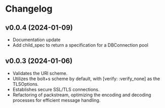 # Changelog

## v0.0.4 (2024-01-09)
  * Documentation update
  * Add child_spec to return a specification for a DBConnection pool

## v0.0.3 (2024-01-06)
  * Validates the URI scheme.
  * Utilizes the bolt+s scheme by default, with [verify: :verify_none] as the TLSOptions.
  * Establishes secure SSL/TLS connections.
  * Refactoring of packstream, optimizing the encoding and decoding processes for efficient message handling.